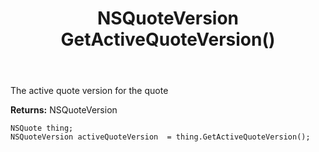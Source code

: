 ﻿---
uid: crmscript_ref_NSQuote_GetActiveQuoteVersion
title: NSQuoteVersion GetActiveQuoteVersion()
intellisense: NSQuote.GetActiveQuoteVersion
keywords: NSQuote, GetActiveQuoteVersion
so.topic: reference
---

The active quote version for the quote

**Returns:** NSQuoteVersion


```crmscript
NSQuote thing;
NSQuoteVersion activeQuoteVersion  = thing.GetActiveQuoteVersion();
```


